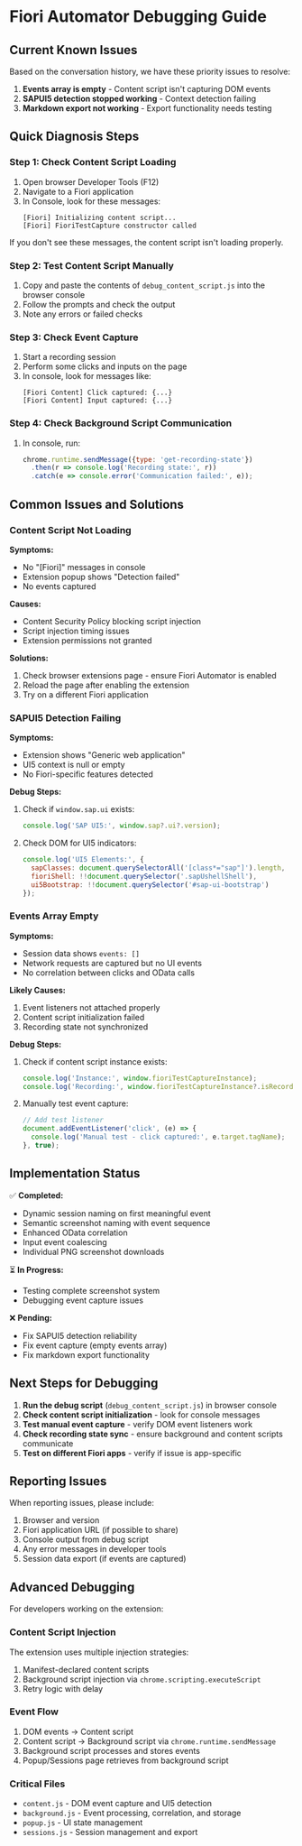# Fiori Automator Debugging Guide

## Current Known Issues

Based on the conversation history, we have these priority issues to resolve:

1. **Events array is empty** - Content script isn't capturing DOM events
2. **SAPUI5 detection stopped working** - Context detection failing
3. **Markdown export not working** - Export functionality needs testing

## Quick Diagnosis Steps

### Step 1: Check Content Script Loading

1. Open browser Developer Tools (F12)
2. Navigate to a Fiori application
3. In Console, look for these messages:
   ```
   [Fiori] Initializing content script...
   [Fiori] FioriTestCapture constructor called
   ```

If you don't see these messages, the content script isn't loading properly.

### Step 2: Test Content Script Manually

1. Copy and paste the contents of `debug_content_script.js` into the browser console
2. Follow the prompts and check the output
3. Note any errors or failed checks

### Step 3: Check Event Capture

1. Start a recording session
2. Perform some clicks and inputs on the page
3. In console, look for messages like:
   ```
   [Fiori Content] Click captured: {...}
   [Fiori Content] Input captured: {...}
   ```

### Step 4: Check Background Script Communication

1. In console, run:
   ```javascript
   chrome.runtime.sendMessage({type: 'get-recording-state'})
     .then(r => console.log('Recording state:', r))
     .catch(e => console.error('Communication failed:', e));
   ```

## Common Issues and Solutions

### Content Script Not Loading

**Symptoms:**
- No "[Fiori]" messages in console
- Extension popup shows "Detection failed"
- No events captured

**Causes:**
- Content Security Policy blocking script injection
- Script injection timing issues
- Extension permissions not granted

**Solutions:**
1. Check browser extensions page - ensure Fiori Automator is enabled
2. Reload the page after enabling the extension
3. Try on a different Fiori application

### SAPUI5 Detection Failing

**Symptoms:**
- Extension shows "Generic web application"
- UI5 context is null or empty
- No Fiori-specific features detected

**Debug Steps:**
1. Check if `window.sap.ui` exists:
   ```javascript
   console.log('SAP UI5:', window.sap?.ui?.version);
   ```

2. Check DOM for UI5 indicators:
   ```javascript
   console.log('UI5 Elements:', {
     sapClasses: document.querySelectorAll('[class*="sap"]').length,
     fioriShell: !!document.querySelector('.sapUshellShell'),
     ui5Bootstrap: !!document.querySelector('#sap-ui-bootstrap')
   });
   ```

### Events Array Empty

**Symptoms:**
- Session data shows `events: []`
- Network requests are captured but no UI events
- No correlation between clicks and OData calls

**Likely Causes:**
1. Event listeners not attached properly
2. Content script initialization failed
3. Recording state not synchronized

**Debug Steps:**
1. Check if content script instance exists:
   ```javascript
   console.log('Instance:', window.fioriTestCaptureInstance);
   console.log('Recording:', window.fioriTestCaptureInstance?.isRecording);
   ```

2. Manually test event capture:
   ```javascript
   // Add test listener
   document.addEventListener('click', (e) => {
     console.log('Manual test - click captured:', e.target.tagName);
   }, true);
   ```

## Implementation Status

✅ **Completed:**
- Dynamic session naming on first meaningful event
- Semantic screenshot naming with event sequence
- Enhanced OData correlation
- Input event coalescing
- Individual PNG screenshot downloads

⏳ **In Progress:**
- Testing complete screenshot system
- Debugging event capture issues

❌ **Pending:**
- Fix SAPUI5 detection reliability
- Fix event capture (empty events array)
- Fix markdown export functionality

## Next Steps for Debugging

1. **Run the debug script** (`debug_content_script.js`) in browser console
2. **Check content script initialization** - look for console messages
3. **Test manual event capture** - verify DOM event listeners work
4. **Check recording state sync** - ensure background and content scripts communicate
5. **Test on different Fiori apps** - verify if issue is app-specific

## Reporting Issues

When reporting issues, please include:

1. Browser and version
2. Fiori application URL (if possible to share)
3. Console output from debug script
4. Any error messages in developer tools
5. Session data export (if events are captured)

## Advanced Debugging

For developers working on the extension:

### Content Script Injection
The extension uses multiple injection strategies:
1. Manifest-declared content scripts
2. Background script injection via `chrome.scripting.executeScript`
3. Retry logic with delay

### Event Flow
1. DOM events → Content script
2. Content script → Background script via `chrome.runtime.sendMessage`
3. Background script processes and stores events
4. Popup/Sessions page retrieves from background script

### Critical Files
- `content.js` - DOM event capture and UI5 detection
- `background.js` - Event processing, correlation, and storage
- `popup.js` - UI state management
- `sessions.js` - Session management and export